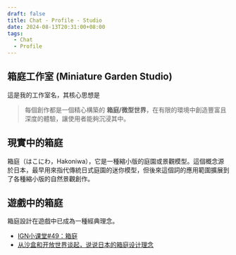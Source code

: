 ```yaml
---
draft: false
title: Chat - Profile - Studio
date: 2024-08-13T20:31:00+08:00
tags:
  - Chat
  - Profile
---
```


## 箱庭工作室 (Miniature Garden Studio)

這是我的工作室名，其核心思想是

> 每個創作都是一個精心構築的 **箱庭/微型世界**，在有限的環境中創造豐富且深度的體驗，讓使用者能夠沉浸其中。

## 現實中的箱庭

箱庭（はこにわ，Hakoniwa），它是一種縮小版的庭園或景觀模型。這個概念源於日本，最早用來指代傳統日式庭園的迷你模型，但後來這個詞的應用範圍擴展到了各種縮小版的自然景觀創作。

## 遊戲中的箱庭

箱庭設計在遊戲中已成為一種經典理念。
- [IGN小课堂#49：箱庭](https://www.ign.com.cn/ign-xiao-ke-tang/22014/feature/ignxiao-ke-tang-49xiang-ting)
- [从沙盒和开放世界谈起，说说日本的箱庭设计理念](https://www.gcores.com/articles/122163)
